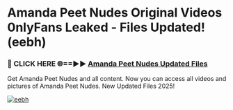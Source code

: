 # Amanda Peet Nudes Original Videos 0nlyFans Leaked - Files Updated! (eebh)

<h3>🔴 CLICK HERE 🌐==►► <a href="https://tinyurl.com/yrmya6cz" rel="nofollow">Amanda Peet Nudes Updated Files</a></h3>

Get Amanda Peet Nudes and all content. Now you can access all videos and pictures of Amanda Peet Nudes. New Updated Files 2025!

[![eebh](https://i.imgur.com/FMdXYCs.gif)](https://tinyurl.com/yrmya6cz)
